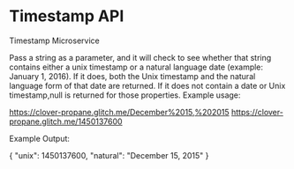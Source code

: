 # Timestamp API

Timestamp Microservice

Pass a string as a parameter, and it will check to see whether that string contains either a unix timestamp or a natural language date (example: January 1, 2016).
If it does, both the Unix timestamp and the natural language form of that date are returned.
If it does not contain a date or Unix timestamp,null is returned for those properties.
Example usage:

https://clover-propane.glitch.me/December%2015,%202015 
https://clover-propane.glitch.me/1450137600


Example Output:

{ "unix": 1450137600, "natural": "December 15, 2015" }

